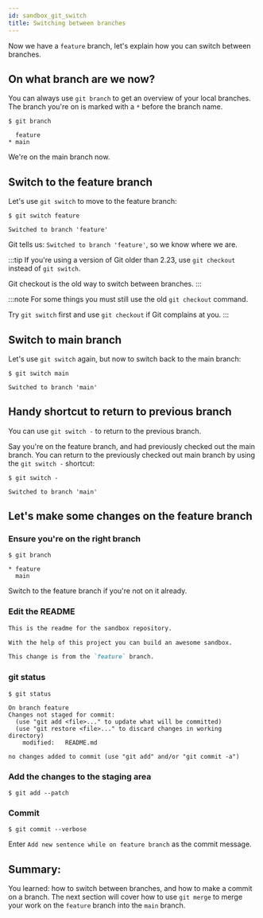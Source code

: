 ```yaml
---
id: sandbox_git_switch
title: Switching between branches
---
```


Now we have a `feature` branch, let's explain how you can switch between branches.

## On what branch are we now?

You can always use `git branch` to get an overview of your local branches.
The branch you're on is marked with a `*` before the branch name.

```git
$ git branch

  feature
* main
```

We're on the main branch now.

## Switch to the feature branch

Let's use `git switch` to move to the feature branch:

```git
$ git switch feature

Switched to branch 'feature'
```

Git tells us: `Switched to branch 'feature'`, so we know where we are.

:::tip
If you're using a version of Git older than 2.23, use `git checkout` instead of `git switch`.

Git checkout is the old way to switch between branches.
:::

:::note
For some things you must still use the old `git checkout` command.

Try `git switch` first and use `git checkout` if Git complains at you.
:::

## Switch to main branch

Let's use `git switch` again, but now to switch back to the main branch:

```git
$ git switch main

Switched to branch 'main'
```

## Handy shortcut to return to previous branch

You can use `git switch -` to return to the previous branch.

Say you're on the feature branch, and had previously checked out the main branch.
You can return to the previously checked out main branch by using the `git switch -` shortcut:

```git
$ git switch -

Switched to branch 'main'
```

## Let's make some changes on the feature branch

### Ensure you're on the right branch

```git
$ git branch

* feature
  main
```

Switch to the feature branch if you're not on it already.

### Edit the README

```markdown title="sandbox/README.md"
This is the readme for the sandbox repository.

With the help of this project you can build an awesome sandbox.

This change is from the `feature` branch.

```

### git status

```git
$ git status

On branch feature
Changes not staged for commit:
  (use "git add <file>..." to update what will be committed)
  (use "git restore <file>..." to discard changes in working directory)
	modified:   README.md

no changes added to commit (use "git add" and/or "git commit -a")
```

### Add the changes to the staging area

```git
$ git add --patch
```

### Commit

```git
$ git commit --verbose
```

Enter `Add new sentence while on feature branch` as the commit message.

## Summary:

You learned: how to switch between branches, and how to make a commit on a branch.
The next section will cover how to use `git merge` to merge your work on the `feature` branch into the `main` branch.
